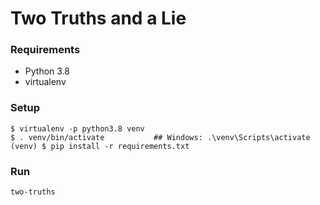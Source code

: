 # Two Truths and a Lie

### Requirements
* Python 3.8
* virtualenv

### Setup
```
$ virtualenv -p python3.8 venv
$ . venv/bin/activate           ## Windows: .\venv\Scripts\activate
(venv) $ pip install -r requirements.txt
```

### Run
```
two-truths
```
